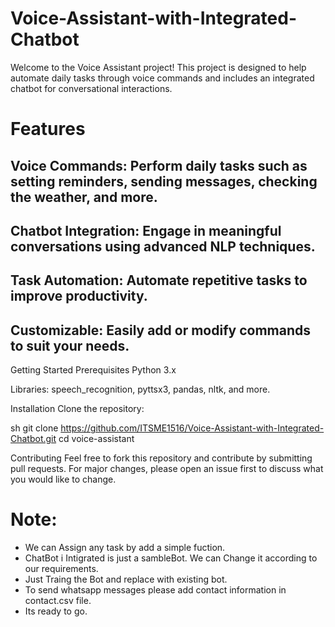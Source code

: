 # Voice-Assistant-with-Integrated-Chatbot
Welcome to the Voice Assistant project! This project is designed to help automate daily tasks through voice commands and includes an integrated chatbot for conversational interactions.

# Features
## Voice Commands: Perform daily tasks such as setting reminders, sending messages, checking the weather, and more.

## Chatbot Integration: Engage in meaningful conversations using advanced NLP techniques.

## Task Automation: Automate repetitive tasks to improve productivity.

## Customizable: Easily add or modify commands to suit your needs.

Getting Started
Prerequisites
Python 3.x

Libraries: speech_recognition, pyttsx3, pandas, nltk, and more.

Installation
Clone the repository:

sh
git clone https://github.com/ITSME1516/Voice-Assistant-with-Integrated-Chatbot.git
cd voice-assistant

Contributing
Feel free to fork this repository and contribute by submitting pull requests. For major changes, please open an issue first to discuss what you would like to change.



# Note:
- We can Assign any task by add a simple fuction.
- ChatBot i Intigrated is just a sambleBot. We can Change it according to our requirements.
- Just Traing the Bot and replace with existing bot.
- To send whatsapp messages please add contact information in contact.csv file.
- Its ready to go.
